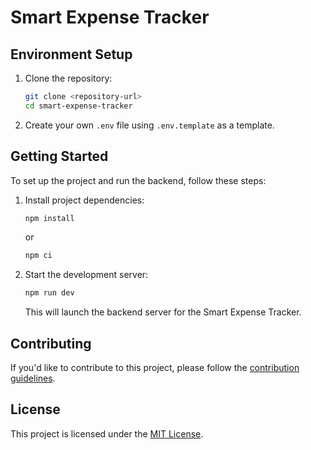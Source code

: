 # Smart Expense Tracker

## Environment Setup

1. Clone the repository:

   ```sh
   git clone <repository-url>
   cd smart-expense-tracker
   ```

2. Create your own `.env` file using `.env.template` as a template.

## Getting Started

To set up the project and run the backend, follow these steps:

1. Install project dependencies:

   ```sh
   npm install
   ```

   or

   ```sh
   npm ci
   ```

2. Start the development server:

   ```sh
   npm run dev
   ```

   This will launch the backend server for the Smart Expense Tracker.

## Contributing

If you'd like to contribute to this project, please follow the [contribution guidelines](CONTRIBUTING.md).

## License

This project is licensed under the [MIT License](LICENSE).